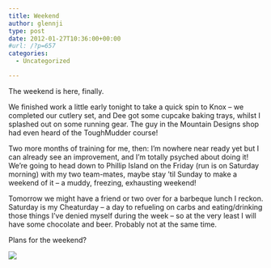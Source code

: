 ```yaml
---
title: Weekend
author: glennji
type: post
date: 2012-01-27T10:36:00+00:00
#url: /?p=657
categories:
  - Uncategorized

---
```

The weekend is here, finally.
  
We finished work a little early tonight to take a quick spin to Knox &#8211; we completed our cutlery set, and Dee got some cupcake baking trays, whilst I splashed out on some running gear. The guy in the Mountain Designs shop had even heard of the ToughMudder course!
  
Two more months of training for me, then: I&#8217;m nowhere near ready yet but I can already see an improvement, and I&#8217;m totally psyched about doing it! We&#8217;re going to head down to Phillip Island on the Friday (run is on Saturday morning) with my two team-mates, maybe stay &#8217;til Sunday to make a weekend of it &#8211; a muddy, freezing, exhausting weekend!
  
Tomorrow we might have a friend or two over for a barbeque lunch I reckon. Saturday is my Cheaturday &#8211; a day to refueling on carbs and eating/drinking those things I&#8217;ve denied myself during the week &#8211; so at the very least I will have some chocolate and beer. Probably not at the same time.
  
Plans for the weekend?
  
![][1]
  
<img width="1" height="1" src="https://blogger.googleusercontent.com/tracker/13967566-8338597073160191852?l=familybandwagon.blogspot.com" alt="" />

 [1]: http://lh5.ggpht.com/-uqLn7xIs8Wg/TyKUSgV838I/AAAAAAAABj4/2JQyK3aofSI/IMAG0113.png

